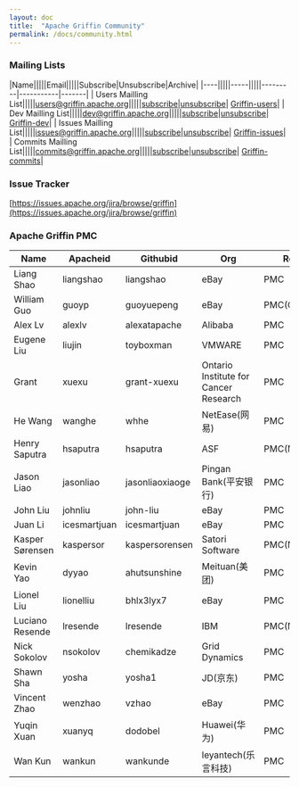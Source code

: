 ```yaml
---
layout: doc
title:  "Apache Griffin Community" 
permalink: /docs/community.html
---
```


### Mailing Lists

|Name|||||Email|||||Subscribe|Unsubscribe|Archive|
|----|||||-----|||||---------|-----------|-------|
| Users Mailling List|||||[users@griffin.apache.org](mailto:users@griffin.apache.org)|||||[subscribe](mailto:users-subscribe@griffin.apache.org)|[unsubscribe](mailto:users-unsubscribe@griffin.apache.org)| [Griffin-users](http://mail-archives.apache.org/mod_mbox/griffin-users/)|
| Dev Mailling List|||||[dev@griffin.apache.org](mailto:dev@griffin.apache.org)|||||[subscribe](mailto:dev-subscribe@griffin.apache.org)|[unsubscribe](mailto:dev-unsubscribe@griffin.apache.org)| [Griffin-dev](http://mail-archives.apache.org/mod_mbox/griffin-dev/)|
| Issues Mailling List|||||[issues@griffin.apache.org](mailto:issues@griffin.apache.org)|||||[subscribe](mailto:issues-subscribe@griffin.apache.org)|[unsubscribe](mailto:issues-unsubscribe@griffin.apache.org)| [Griffin-issues](http://mail-archives.apache.org/mod_mbox/griffin-issues/)|
| Commits Mailling List|||||[commits@griffin.apache.org](mailto:commits@griffin.apache.org)|||||[subscribe](mailto:commits-subscribe@griffin.apache.org)|[unsubscribe](mailto:commits-unsubscribe@griffin.apache.org)| [Griffin-commits](http://mail-archives.apache.org/mod_mbox/griffin-commits/)|



### Issue Tracker
[https://issues.apache.org/jira/browse/griffin](https://issues.apache.org/jira/browse/griffin)



### Apache Griffin PMC

| Name | Apacheid | Githubid | Org | Role |
|------------------------------|--------------|-------------------------|---------------------------------------|-------------|
| Liang Shao | liangshao | liangshao | eBay | PMC |
| William Guo | guoyp | guoyuepeng | eBay | PMC(Chair) |
| Alex Lv | alexlv | alexatapache | Alibaba | PMC |
| Eugene Liu | liujin | toyboxman | VMWARE | PMC |
| Grant | xuexu | grant-xuexu | Ontario Institute for Cancer Research | PMC |
| He Wang | wanghe | whhe | NetEase(网易) | PMC |
| Henry Saputra | hsaputra | hsaputra | ASF | PMC(Mentor) |
| Jason Liao | jasonliao | jasonliaoxiaoge | Pingan Bank(平安银行) | PMC |
| John Liu | johnliu | john-liu | eBay | PMC |
| Juan Li | icesmartjuan | icesmartjuan | eBay | PMC |
| Kasper Sørensen | kaspersor | kaspersorensen | Satori Software | PMC(Mentor) |
| Kevin Yao | dyyao | ahutsunshine | Meituan(美团) | PMC |
| Lionel Liu | lionelliu | bhlx3lyx7 | eBay | PMC |
| Luciano Resende | lresende | lresende | IBM | PMC(Mentor) |
| Nick Sokolov | nsokolov | chemikadze | Grid Dynamics | PMC |
| Shawn Sha | yosha | yosha1 | JD(京东) | PMC |
| Vincent Zhao | wenzhao | vzhao | eBay | PMC |
| Yuqin Xuan | xuanyq | dodobel | Huawei(华为) | PMC |
| Wan Kun | wankun | wankunde | leyantech(乐言科技) | PMC |


